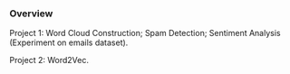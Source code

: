 ### Overview
Project 1: Word Cloud Construction; Spam Detection; Sentiment Analysis (Experiment on emails dataset).

Project 2: Word2Vec. 

